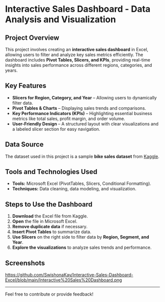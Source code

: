 # Interactive Sales Dashboard - Data Analysis and Visualization  

## Project Overview  
This project involves creating an **interactive sales dashboard** in Excel, allowing users to filter and analyze key sales metrics efficiently. The dashboard includes **Pivot Tables, Slicers, and KPIs**, providing real-time insights into sales performance across different regions, categories, and years.  

## Key Features  
- **Slicers for Region, Category, and Year** – Allowing users to dynamically filter data.  
- **Pivot Tables & Charts** – Displaying sales trends and comparisons.  
- **Key Performance Indicators (KPIs)** – Highlighting essential business metrics like total sales, profit margin, and order volume.  
- **User-Friendly Design** – A structured layout with clear visualizations and a labeled slicer section for easy navigation.  

## Data Source  
The dataset used in this project is a sample **bike sales dataset** from [Kaggle](https://www.kaggle.com/datasets/rohitsahoo/sales-forecasting).  

## Tools and Technologies Used  
- **Tools:** Microsoft Excel (PivotTables, Slicers, Conditional Formatting).  
- **Techniques:** Data cleaning, data modeling, and visualization.  

## Steps to Use the Dashboard  
1. **Download** the Excel file from Kaggle.  
2. **Open** the file in Microsoft Excel.  
3. **Remove duplicate data** if necessary.  
4. **Insert Pivot Tables** to summarize data.  
5. **Use Slicers** on the right side to filter data by **Region, Segment, and Year**.  
6. **Explore the visualizations** to analyze sales trends and performance.  

## Screenshots 
https://github.com/SwishonaKay/Interactive-Sales-Dashboard-Excel/blob/main/Interactive%20Sales%20Dashboard.png  

---
Feel free to contribute or provide feedback!  
